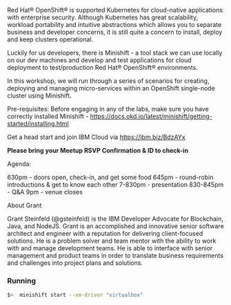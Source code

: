 Red Hat® OpenShift® is supported Kubernetes for cloud-native applications with enterprise security. Although Kubernetes has great scalability, workload portability and intuitive abstractions which allows you to separate business and developer concerns, it is still quite a concern to install, deploy and keep clusters operational.

Luckily for us developers, there is Minishift - a tool stack we can use locally on our dev machines and develop and test applications for cloud deployment to test/production Red Hat® OpenShift® environments.

In this workshop, we will run through a series of scenarios for creating, deploying and managing micro-services within an OpenShift single-node cluster using Minishift.

Pre-requisites:
Before engaging in any of the labs, make sure you have correctly installed Minishift - https://docs.okd.io/latest/minishift/getting-started/installing.html

Get a head start and join IBM Cloud via https://ibm.biz/BdzAYx

**Please bring your Meetup RSVP Confirmation & ID to check-in**

Agenda:

630pm - doors open, check-in, and get some food
645pm - round-robin introductions & get to know each other
7-830pm - presentation
830-845pm - Q&A
9pm - venue closes

About Grant

Grant Steinfeld (@gsteinfeld) is the IBM Developer Advocate for Blockchain, Java, and NodeJS. Grant is an accomplished and innovative senior software architect and engineer with a reputation for delivering client-focused solutions. He is a problem solver and team mentor with the ability to work with and manage development teams. He is able to interface with senior management and product teams in order to translate business requirements and challenges into project plans and solutions.


### Running

```sh
$>  minishift start --vm-driver "virtualbox"


```



